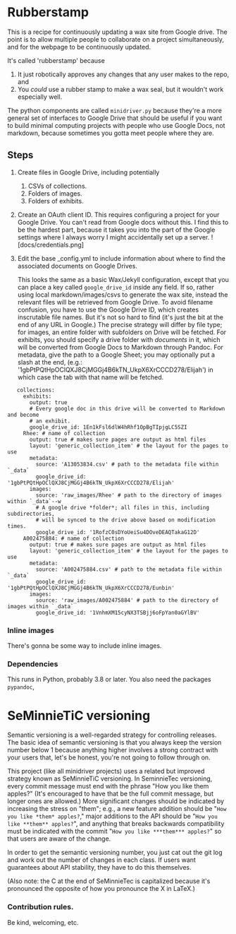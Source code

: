 # Rubberstamp

This is a recipe for continuously updating a wax site from Google drive.
The point is to allow multiple people to collaborate on a project simultaneously,
and for the webpage to be continuously updated.

It's called 'rubberstamp' because

1. It just robotically approves any changes that any user makes to the repo, and
2. You *could* use a rubber stamp to make a wax seal, but it wouldn't work
   especially well.

The python components are called `minidriver.py` because they're a more
general set of interfaces to Google Drive that should be useful if
you want to build minimal computing projects with people who use Google Docs,
not markdown, because sometimes you gotta meet people where they are.

## Steps

1. Create files in Google Drive, including potentially
   1. CSVs of collections.
   2. Folders of images.
   3. Folders of exhibits.

2. Create an OAuth client ID. This requires configuring a project for your Google Drive.
   You can't read from Google docs without this. I find this to be the hardest part,
   because it takes you into the part of the Google settings where I always
   worry I might accidentally set up a server.
   ![docs/credentials.png]

3. Edit the base _config.yml to include information about where to find the
   associated documents on Google Drives.

   This looks the same as a basic Wax/Jekyll configuration, except that you
   can place a key called `google_drive_id` inside any field. If so, rather
   using local markdown/images/csvs to generate the wax site, instead the
   relevant files will be retrieved from Google Drive. To avoid filename confusion,
   you have to use the Google Drive ID, which creates inscrutable file names.
   But it's not so hard to find (it's just the bit at the end of any URL in
   Google.) The precise strategy will differ by file type; for images, an
   entire folder with subfolders on Drive will be fetched. For exhibits,
   you should specify a drive folder with *documents* in it, which will be
   converted from Google Docs to Markdown through Pandoc. For metadata,
   give the path to a Google Sheet; you may optionally put a slash at the end,
   (e.g.: '1gbPtPQtHpOClQXJ8CjMGGj4B6kTN_UkpX6XrCCCD278/Elijah') in which case
   the tab with that name will be fetched.

  ```
     collections:
       exhibits:
         output: true
         # Every google doc in this drive will be converted to Markdown and become
         # an exhibit.
         google_drive_id: 1En1kFsl6dlW4hRhf1OpBgTIpjgLC5SZI
       Rhee: # name of collection
         output: true # makes sure pages are output as html files
         layout: 'generic_collection_item' # the layout for the pages to use
         metadata:
           source: 'A13053834.csv' # path to the metadata file within `_data`
           google_drive_id: '1gbPtPQtHpOClQXJ8CjMGGj4B6kTN_UkpX6XrCCCD278/Elijah'
         images:
           source: 'raw_images/Rhee' # path to the directory of images within `_data`--w
           # A google drive *folder*; all files in this, including subdirectories,
           # will be synced to the drive above based on modification times.
           google_drive_id: '1RofzC0sDYoUeiSu4DOveDEAQTakaG12D'
       A002475884: # name of collection
         output: true # makes sure pages are output as html files
         layout: 'generic_collection_item' # the layout for the pages to use
         metadata:
           source: 'A002475884.csv' # path to the metadata file within `_data`
           google_drive_id: '1gbPtPQtHpOClQXJ8CjMGGj4B6kTN_UkpX6XrCCCD278/Eunbin'
         images:
           source: 'raw_images/A002475884' # path to the directory of images within `_data`
           google_drive_id: '1VnhmXM15cyNX3TSBjj6oFpYan0aGYlBV'
  ```

### Inline images

There's gonna be some way to include inline images. 

### Dependencies

This runs in Python, probably 3.8 or later. You also need the packages
`pypandoc`,


# SeMinnieTiC versioning

Semantic versioning is a well-regarded strategy for controlling releases. The
basic idea of semantic versioning is that you always keep the version number
below 1 because anything higher involves a strong contract with your users that,
let's be honest, you're not going to follow through on.

This project (like all minidriver projects) uses
a related but improved strategy known as SeMinnieTiC versioning. In SeminnieTec
versioning, every commit message must end with the phrase "How you like them
apples?" (It's encouraged to have that be the full commit message, but longer
ones are allowed.) More significant changes should be indicated by increasing
the stress on "them"; e.g., a new feature addition should be
"`How you like *them* apples?`," major additions to the API
should be "`How you like **them** apples?`", and anything that breaks
backwards compatibility must be indicated with the commit
"`How you like ***them*** apples?`" so that users are aware of the change.

In order to get the semantic versioning number, you just cat out the git log and
work out the number of changes in each class. If users want guarantees about
API stability, they have to do this themselves.

(Also note: the C at the end of SeMinnieTec is capitalized because it's
pronounced the opposite of how you pronounce the X in LaTeX.)

### Contribution rules.

Be kind, welcoming, etc.
